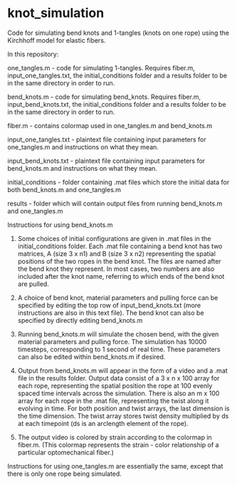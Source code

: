 # knot_simulation

Code for simulating bend knots and 1-tangles (knots on one rope) using the Kirchhoff model for elastic fibers.

In this repository:
  
  one_tangles.m - code for simulating 1-tangles. Requires fiber.m, input_one_tangles.txt, the initial_conditions folder and a        results folder to be in the same directory in order to run.
  
  bend_knots.m - code for simulating bend_knots. Requires fiber.m, input_bend_knots.txt, the initial_conditions folder and a          results folder to be in the same directory in order to run.
  
  fiber.m - contains colormap used in one_tangles.m and bend_knots.m
  
  input_one_tangles.txt - plaintext file containing input parameters for one_tangles.m and instructions on what they mean.
  
  input_bend_knots.txt - plaintext file containing input parameters for bend_knots.m and instructions on what they mean.
  
  initial_conditions - folder containing .mat files which store the initial data for both bend_knots.m and one_tangles.m
  
  results - folder which will contain output files from running bend_knots.m and one_tangles.m


Instructions for using bend_knots.m

  1) Some choices of initial configurations are given in .mat files in the initial_conditions folder. Each .mat file containing a bend knot has two matrices, A (size 3 x n1) and B (size 3 x n2) representing the spatial positions of the two ropes in the bend knot. The files are named after the bend knot they represent. In most cases, two numbers are also included after the knot name, referring to which ends of the bend knot are pulled.
  
  2) A choice of bend knot, material parameters and pulling force can be specified by editing the top row of input_bend_knots.txt (more instructions are also in this text file). The bend knot can also be specified by directly editing bend_knots.m
  
  3) Running bend_knots.m will simulate the chosen bend, with the given material parameters and pulling force. The simulation has 10000 timesteps, corresponding to 1 second of real time. These parameters can also be edited within bend_knots.m if desired.
  
  4) Output from bend_knots.m will appear in the form of a video and a .mat file in the results folder. Output data consist of a 3 x n x 100 array for each rope, representing the spatial position the rope at 100 evenly spaced time intervals across the simulation. There is also an m x 100 array for each rope in the .mat file, representing the twist along it evolving in time. For both position and twist arrays, the last dimension is the time dimension. The twist array stores twist density multiplied by ds at each timepoint (ds is an arclength element of the rope). 
  
  5) The output video is colored by strain according to the colormap in fiber.m. (This colormap represents the strain - color relationship of a particular optomechanical fiber.)


Instructions for using one_tangles.m are essentially the same, except that there is only one rope being simulated.
